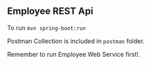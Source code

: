 ## Employee REST Api

To run
`mvn spring-boot:run`

Postman Collection is included in `postman` folder.

Remember to run Employee Web Service first!.